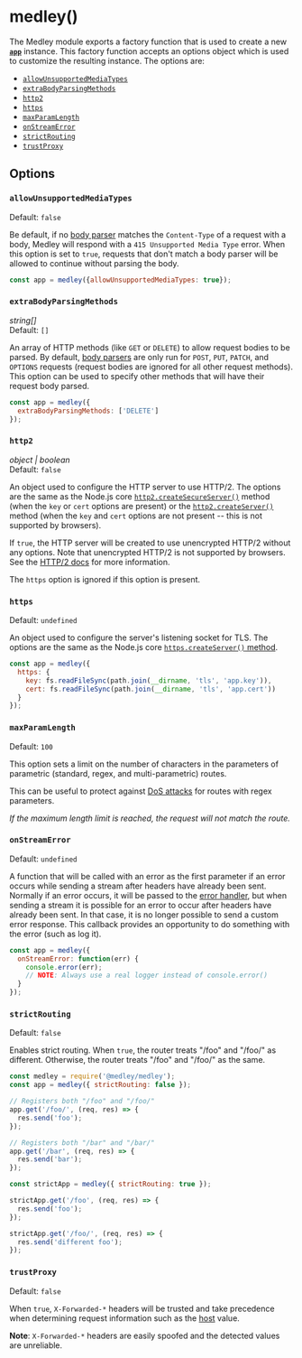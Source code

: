 # medley()

The Medley module exports a factory function that is used to create a new
[**`app`**](App.md) instance. This factory function accepts an options
object which is used to customize the resulting instance. The options are:

+ [`allowUnsupportedMediaTypes`](#allowunsupportedmediatypes)
+ [`extraBodyParsingMethods`](#extrabodyparsingmethods)
+ [`http2`](#http2)
+ [`https`](#https)
+ [`maxParamLength`](#maxparamlength)
+ [`onStreamError`](#onstreamerror)
+ [`strictRouting`](#strictrouting)
+ [`trustProxy`](#trustproxy)

## Options

### `allowUnsupportedMediaTypes`

Default: `false`

Be default, if no [body parser](BodyParser.md) matches the `Content-Type` of a request with a body,
Medley will respond with a `415 Unsupported Media Type` error. When this option is set to `true`,
requests that don't match a body parser will be allowed to continue without parsing the body.

```js
const app = medley({allowUnsupportedMediaTypes: true});
```

### `extraBodyParsingMethods`

*string[]*<br>
Default: `[]`

An array of HTTP methods (like `GET` or `DELETE`) to allow request bodies to be parsed. By default,
[body parsers](BodyParser.md) are only run for `POST`, `PUT`, `PATCH`, and `OPTIONS` requests
(request bodies are ignored for all other request methods). This option can be used to specify
other methods that will have their request body parsed.

```js
const app = medley({
  extraBodyParsingMethods: ['DELETE']
});
```

### `http2`

*object | boolean*<br>
Default: `false`

An object used to configure the HTTP server to use HTTP/2. The options are the
same as the Node.js core
[`http2.createSecureServer()`](https://nodejs.org/api/http2.html#http2_http2_createsecureserver_options_onrequesthandler)
method (when the `key` or `cert` options are present) or the
[`http2.createServer()`](https://nodejs.org/api/http2.html#http2_http2_createserver_options_onrequesthandler)
method (when the `key` and `cert` options are not present -- this is not supported by browsers).

If `true`, the HTTP server will be created to use unencrypted HTTP/2 without
any options. Note that unencrypted HTTP/2 is not supported by browsers. See
the [HTTP/2 docs](HTTP2.md) for more information.

The `https` option is ignored if this option is present.

### `https`

Default: `undefined`

An object used to configure the server's listening socket for TLS. The options
are the same as the Node.js core
[`https.createServer()` method](https://nodejs.org/api/https.html#https_https_createserver_options_requestlistener).

```js
const app = medley({
  https: {
    key: fs.readFileSync(path.join(__dirname, 'tls', 'app.key')),
    cert: fs.readFileSync(path.join(__dirname, 'tls', 'app.cert'))
  }
});
```

### `maxParamLength`

Default: `100`

This option sets a limit on the number of characters in the parameters of
parametric (standard, regex, and multi-parametric) routes.

This can be useful to protect against [DoS attacks](https://www.owasp.org/index.php/Regular_expression_Denial_of_Service_-_ReDoS)
for routes with regex parameters.

*If the maximum length limit is reached, the request will not match the route.*

### `onStreamError`

Default: `undefined`

A function that will be called with an error as the first parameter if an error occurs
while sending a stream after headers have already been sent. Normally if an error occurs,
it will be passed to the [error handler](App.md#set-error-handler), but when sending a
stream it is possible for an error to occur after headers have already been sent. In that
case, it is no longer possible to send a custom error response. This callback provides an
opportunity to do something with the error (such as log it).

```js
const app = medley({
  onStreamError: function(err) {
    console.error(err);
    // NOTE: Always use a real logger instead of console.error()
  }
});
```

### `strictRouting`

Default: `false`

Enables strict routing. When `true`, the router treats "/foo" and "/foo/" as
different. Otherwise, the router treats "/foo" and "/foo/" as the same.

```js
const medley = require('@medley/medley');
const app = medley({ strictRouting: false });

// Registers both "/foo" and "/foo/"
app.get('/foo/', (req, res) => {
  res.send('foo');
});

// Registers both "/bar" and "/bar/"
app.get('/bar', (req, res) => {
  res.send('bar');
});

const strictApp = medley({ strictRouting: true });

strictApp.get('/foo', (req, res) => {
  res.send('foo');
});

strictApp.get('/foo/', (req, res) => {
  res.send('different foo');
});
```

### `trustProxy`

Default: `false`

When `true`, `X-Forwarded-*` headers will be trusted and take precedence when
determining request information such as the [host](Request.md#reqhost) value.

**Note**: `X-Forwarded-*` headers are easily spoofed and the detected values are unreliable.
